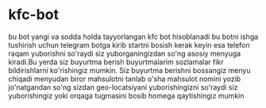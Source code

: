 # kfc-bot
bu bot yangi va sodda holda tayyorlangan kfc bot hisoblanadi
bu botni ishga tushirish uchun telegram botga kirib startni bosish kerak keyin esa telefon raqam yuborishni so'raydi siz yuborganingizdan so'ng asosiy menyuga kiradi.Bu yerda siz buyurtma berish buyurtmalarim sozlamalar fikr bildirishlarni ko'rishingiz mumkin. Siz buyurtma berishni bossangiz menyu chiqadi menyudan biror mahsulotni tanlab o'sha mahsulot nomini yozib jo'natgandan so'ng sizdan geo-locatsiyani yuborishingizni so'raydi siz yuborishingiz yoki orqaga tugmasini bosib homega qaytishingiz mumkin

